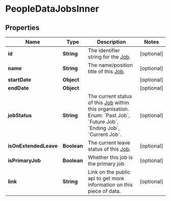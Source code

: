 

# PeopleDataJobsInner


## Properties

| Name | Type | Description | Notes |
|------------ | ------------- | ------------- | -------------|
|**id** | **String** | The identifier string for the [Job](https://developers.intellihr.io/docs/v1/). |  [optional] |
|**name** | **String** | The name/position title of this [Job](https://developers.intellihr.io/docs/v1/). |  [optional] |
|**startDate** | **Object** |  |  [optional] |
|**endDate** | **Object** |  |  [optional] |
|**jobStatus** | **String** | The current status of this [Job](https://developers.intellihr.io/docs/v1/) within this organisation. Enum: &#x60;Past Job&#x60;, &#x60;Future Job&#x60;, &#x60;Ending Job&#x60;, &#x60;Current Job&#x60;. |  [optional] |
|**isOnExtendedLeave** | **Boolean** | The current leave status of this [Job](https://developers.intellihr.io/docs/v1/). |  [optional] |
|**isPrimaryJob** | **Boolean** | Whether this job is the primary job |  [optional] |
|**link** | **String** | Link on the public api to get more information on this piece of data. |  [optional] |



